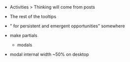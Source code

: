 - Activities > Thinking will come from posts
- The rest of the tooltips
- " for persistent and emergent opportunities" somewhere

- make partials
  - modals

- modal internal width ~50% on desktop
